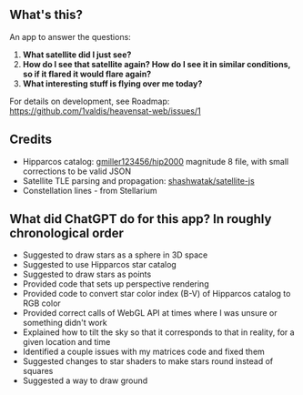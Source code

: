 ## What's this?

An app to answer the questions:
1. **What satellite did I just see?**
2. **How do I see that satellite again? How do I see it in similar conditions, so if it flared it would flare again?**
3. **What interesting stuff is flying over me today?**

For details on development, see Roadmap: https://github.com/1valdis/heavensat-web/issues/1

## Credits
- Hipparcos catalog: [gmiller123456/hip2000](https://github.com/gmiller123456/hip2000) magnitude 8 file, with small corrections to be valid JSON
- Satellite TLE parsing and propagation: [shashwatak/satellite-js](https://github.com/shashwatak/satellite-js)
- Constellation lines - from Stellarium

## What did ChatGPT do for this app? In roughly chronological order
- Suggested to draw stars as a sphere in 3D space
- Suggested to use Hipparcos star catalog
- Suggested to draw stars as points
- Provided code that sets up perspective rendering
- Provided code to convert star color index (B-V) of Hipparcos catalog to RGB color
- Provided correct calls of WebGL API at times where I was unsure or something didn't work
- Explained how to tilt the sky so that it corresponds to that in reality, for a given location and time
- Identified a couple issues with my matrices code and fixed them
- Suggested changes to star shaders to make stars round instead of squares
- Suggested a way to draw ground
